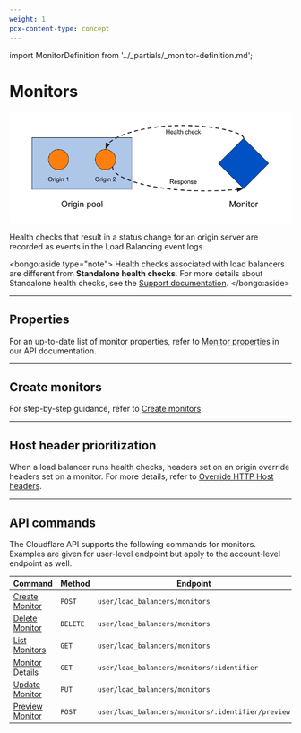 ```yaml
---
weight: 1
pcx-content-type: concept
---
```


import MonitorDefinition from '../_partials/_monitor-definition.md';

# Monitors

<MonitorDefinition />

![Dynamic load balancing involves pools, origins, monitors, and health checks](../static/images/load-balancer-components.png)

Health checks that result in a status change for an origin server are recorded as events in the Load Balancing event logs.

<bongo:aside type="note">
Health checks associated with load balancers are different from <strong>Standalone health checks</strong>. For more details about Standalone health checks, see the <a href="https://support.cloudflare.com/hc/articles/4404867308429">Support documentation</a>.
</bongo:aside>

---

## Properties

For an up-to-date list of monitor properties, refer to [Monitor properties](https://api.cloudflare.com/#load-balancer-monitors-properties) in our API documentation.

---

## Create monitors

For step-by-step guidance, refer to [Create monitors](/how-to/create-monitor).

---

## Host header prioritization

When a load balancer runs health checks, headers set on an origin override headers set on a monitor. For more details, refer to [Override HTTP Host headers](/additional-options/override-http-host-headers).

---

## API commands

The Cloudflare API supports the following commands for monitors. Examples are given for user-level endpoint but apply to the account-level endpoint as well.

<TableWrap>

<table>
  <thead>
    <tr>
      <th>
        <Strong>Command</Strong>
      </th>
      <th>
        <Strong>Method</Strong>
      </th>
      <th>
        <Strong>Endpoint</Strong>
      </th>
    </tr>
  </thead>
  <tbody>
    <tr>
      <td>
        <a href="https://api.cloudflare.com/#load-balancer-monitors-create-monitor">
          Create Monitor
        </a>
      </td>
      <td>
        <Code>POST</Code>
      </td>
      <td>
        <Code>user/load_balancers/monitors</Code>
      </td>
    </tr>
    <tr>
      <td>
        <a href="https://api.cloudflare.com/#load-balancer-monitors-delete-monitor">
          Delete Monitor
        </a>
      </td>
      <td>
        <Code>DELETE</Code>
      </td>
      <td>
        <Code>user/load_balancers/monitors</Code>
      </td>
    </tr>
    <tr>
      <td>
        <a href="https://api.cloudflare.com/#load-balancer-monitors-list-monitors">List Monitors</a>
      </td>
      <td>
        <Code>GET</Code>
      </td>
      <td>
        <Code>user/load_balancers/monitors</Code>
      </td>
    </tr>
    <tr>
      <td>
        <a href="https://api.cloudflare.com/#load-balancer-monitors-monitor-details">
          Monitor Details
        </a>
      </td>
      <td>
        <Code>GET</Code>
      </td>
      <td>
        <Code>user/load_balancers/monitors/:identifier</Code>
      </td>
    </tr>
    <tr>
      <td>
        <a href="https://api.cloudflare.com/#load-balancer-monitors-update-monitor">
          Update Monitor
        </a>
      </td>
      <td>
        <Code>PUT</Code>
      </td>
      <td>
        <Code>user/load_balancers/monitors</Code>
      </td>
    </tr>
    <tr>
      <td>
        <a href="https://api.cloudflare.com/#load-balancer-monitors-preview-monitor">
          Preview Monitor
        </a>
      </td>
      <td>
        <Code>POST</Code>
      </td>
      <td>
        <Code>user/load_balancers/monitors/:identifier/preview</Code>
      </td>
    </tr>
  </tbody>
</table>

</TableWrap>

